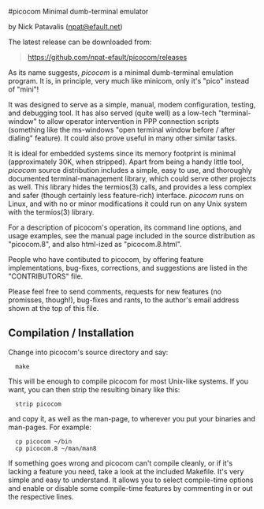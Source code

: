 #picocom
Minimal dumb-terminal emulator

by Nick Patavalis (npat@efault.net)

The latest release can be downloaded from:

> https://github.com/npat-efault/picocom/releases

As its name suggests, *picocom* is a minimal dumb-terminal emulation
program. It is, in principle, very much like minicom, only it's "pico"
instead of "mini"! 

It was designed to serve as a simple, manual, modem configuration,
testing, and debugging tool. It has also served (quite well) as a
low-tech "terminal-window" to allow operator intervention in PPP
connection scripts (something like the ms-windows "open terminal
window before / after dialing" feature). It could also prove useful in
many other similar tasks. 

It is ideal for embedded systems since its memory footprint is minimal
(approximately 30K, when stripped). Apart from being a handy little
tool, *picocom* source distribution includes a simple, easy to use,
and thoroughly documented terminal-management library, which could
serve other projects as well. This library hides the termios(3) calls,
and provides a less complex and safer (though certainly less
feature-rich) interface. *picocom* runs on Linux, and with no or minor
modifications it could run on any Unix system with the termios(3)
library.

For a description of picocom's operation, its command line options,
and usage examples, see the manual page included in the source
distribution as "picocom.8", and also html-ized as "picocom.8.html".

People who have contibuted to picocom, by offering feature
implementations, bug-fixes, corrections, and suggestions are listed in
the "CONTRIBUTORS" file.

Please feel free to send comments, requests for new features (no
promisses, though!), bug-fixes and rants, to the author's email
address shown at the top of this file.

## Compilation / Installation

Change into picocom's source directory and say:

```
  make
```

This will be enough to compile picocom for most Unix-like systems. If
you want, you can then strip the resulting binary like this:

```
  strip picocom
```

and copy it, as well as the man-page, to wherever you put your
binaries and man-pages. For example:

```
  cp picocom ~/bin
  cp picocom.8 ~/man/man8
```

If something goes wrong and picocom can't compile cleanly, or if it's
lacking a feature you need, take a look at the included Makefile. It's
very simple and easy to understand. It allows you to select
compile-time options and enable or disable some compile-time features
by commenting in or out the respective lines.
